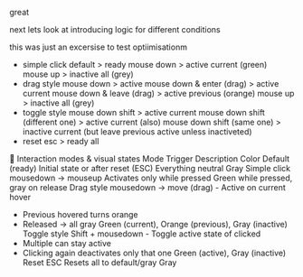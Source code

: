 great

next lets look at introducing logic for different conditions

this was just an excersise to test optiimisationm

- simple click
  default > ready
  mouse down > active current (green)
  mouse up > inactive all (grey)
- drag style
  mouse down > active
  mouse down & enter (drag) > active current
  mouse down & leave (drag) > active previous (orange)
  mouse up > inactive all (grey)
- toggle style
  mouse down shift > active current
  mouse down shift (different one) > active current (also)
  mouse down shift (same one) > inactive current (but leave previous active unless inactiveted)
- reset
  esc > ready all

🎯 Interaction modes & visual states
Mode Trigger Description Color
Default (ready) Initial state or after reset (ESC) Everything neutral Gray
Simple click mousedown → mouseup Activates only while pressed Green while pressed, gray on release
Drag style mousedown → move (drag) - Active on current hover

- Previous hovered turns orange
- Released → all gray Green (current), Orange (previous), Gray (inactive)
  Toggle style Shift + mousedown - Toggle active state of clicked
- Multiple can stay active
- Clicking again deactivates only that one Green (active), Gray (inactive)
  Reset ESC Resets all to default/gray Gray
